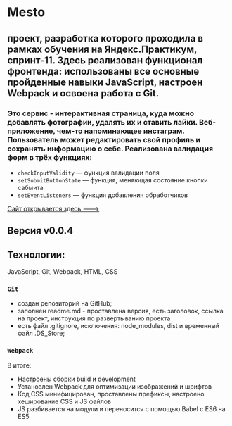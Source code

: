 # Mesto

## проект, разработка которого проходила в рамках обучения на Яндекс.Практикум, спринт-11. Здесь реализован функционал фронтенда: использованы все основные пройденные навыки JavaScript, настроен Webpack и освоена работа с Git.
### Это сервис - интерактивная страница, куда можно добавлять фотографии, удалять их и ставить лайки. Веб-приложение, чем-то напоминающее инстаграм. Пользователь может редактировать свой профиль и сохранять информацию о себе. Реализована валидация форм в трёх функциях:
- ```checkInputValidity``` — функция валидации поля
- ```setSubmitButtonState``` — функция, меняющая состояние кнопки сабмита
- ```setEventListeners``` — функция добавления обработчиков

[Сайт открывается здесь --->](https://leannalight.github.io/Mesto-project-Yandex/)
## Версия v0.0.4

## Технологии:
JavaScript,
Git,
Webpack,
HTML,
CSS

### ```Git```
- создан репозиторий на GitHub;
- заполнен readme.md - проставлена ​​версия, есть заголовок, ссылка на проект, инструкция по развертыванию проекта
- есть файл .gitignore, исключения: node_modules, dist и временный файл .DS_Store;

### ```Webpack```
В итоге:
- Настроены сборки build и development
- Установлен Webpack для оптимизации изображений и шрифтов
- Код CSS минифицирован, проставлены префиксы, настроено хеширование CSS и JS файлов
- JS разбивается на модули и переносится с помощью Babel с ES6 на ES5



